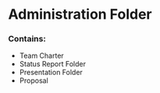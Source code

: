 # Administration Folder

### Contains:
- Team Charter
- Status Report Folder
- Presentation Folder
- Proposal